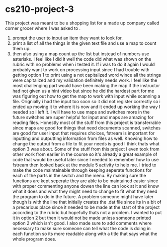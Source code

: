 # cs210-project-3

This project was meant to be a shopping list for a made up company called corner grocer where I was asked to .
1. prompt the user to input an item they want to look for.
2. print a list of all the things in the given text file and use a map to count them up.
3. then also using a map count up the list but instead of numbers use asterisks.
   I feel like I did it well the code did what was shown on the rubric with no problems when i tested it.
   If i was to do it again I would probably want to work on processing input since I had trouble with getting option 1 to print using a not capitalized word wince all the strings were capitalized and my validation definitely needs work.
   I feel like the most challenging part would have been making the map if the instructor had not given us a hint video but since he did the hardest part for me was figuring out how to get the map to work with input while scanning a file. Orignially i had the input too soon so it did not register correctly so i ended up moving it to where it is now and it ended up working the way I needed so I left it. I will have to use maps and switches more in the future switches are super helpful for input and maps are amazing for reading files.
   Honestly most of the stuff from this project is transferrable since maps are good for things that need documents scanned, switches are good for user input that requires choices, fstream is important for inputting and outputting information from files as well. Knowing how to change the output from a file to fit your needs is good I think thats what option 3 was about. Some of the stuff from this project I even took from other work from earlier in the course so it's already a great example of code that would be useful later since I needed to remember how to use fstream then looked back at the module 5 activity to help me.
   I tried to make the code maintainable through keeping seperate functions for each of the parts in the switch and the menu. By making sure the functions are kept seperate they are able to be maintained easier since with proper commenting anyone dowen the line can look at it and know what it does and what they might need to change to fit what they need the program to do in the future. A problem someone might have later though is with the line that initially creates the .dat file since its in a bit of a precarious place since it needed to be made at the start of the project according to the rubric but hopefully thats not a problem. I wanted to put it in option 2 but then it would not be made unless someone printed option 2 which isn't good. I also made sure to add comments where necessary to make sure someone can tell what the code is doing in each function so its more readable along with a title that says what the whole program does. 
